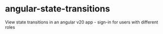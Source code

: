 # angular-state-transitions
View state transitions in an angular v20 app - sign-in for users with different roles
